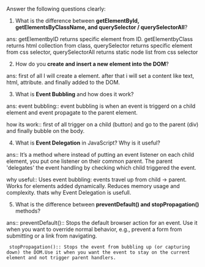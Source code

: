 Answer the following questions clearly:

1. What is the difference between **getElementById, getElementsByClassName, and querySelector / querySelectorAll**?

ans: getElementbyID returns specific element from ID. 
     getElementbyClass returns html collection from class,
    querySelector returns specific element from css selector,
    querySelectorAll returns static node list from css selector

2. How do you **create and insert a new element into the DOM**?

ans: first of all I will create a element. after that i will set a content like text, html, attribute. and finally added to the DOM.

3. What is **Event Bubbling** and how does it work?

ans: event bubbling:: event bubbling is when an event is triggerd on a child element and event propagate to the parent element.

how its work:: first of all trigger on a child (button) and go to the parent (div) and finally bubble on the body. 

4. What is **Event Delegation** in JavaScript? Why is it useful?

ans:: It’s a method where instead of putting an event listener on each child element, you put one listener on their common parent. The parent 'delegates' the event handling by checking which child triggered the event.

why useful:: Uses event bubbling: events travel up from child → parent. Works for elements added dynamically. Reduces memory usage and complexity. thats why Event Delegation is usefull.

5. What is the difference between **preventDefault() and stopPropagation()** methods?

ans::
     preventDefault():: Stops the default browser action for an event. Use it when you want to override normal behavior, e.g., prevent a form from submitting or a link from navigating.

     stopPropagation():: Stops the event from bubbling up (or capturing down) the DOM.Use it when you want the event to stay on the current element and not trigger parent handlers.





